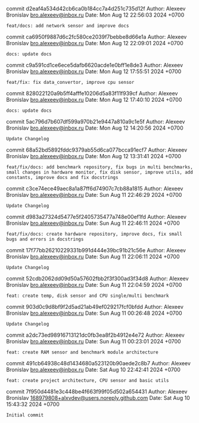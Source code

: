 commit d2eaf4a534d42cb6ca0b184cc7a4d251c735d12f
Author: Alexeev Bronislav <bro.alexeev@inbox.ru>
Date:   Mon Aug 12 22:56:03 2024 +0700

    feat/docs: add network sensor and improve docs

commit ca6950f9887d6c2fc580ce2039f7bebbe8d66e1a
Author: Alexeev Bronislav <bro.alexeev@inbox.ru>
Date:   Mon Aug 12 22:09:01 2024 +0700

    docs: update docs

commit c9a591cd1ce6ece5dafb6620acde1e0bff1e8de3
Author: Alexeev Bronislav <bro.alexeev@inbox.ru>
Date:   Mon Aug 12 17:55:51 2024 +0700

    feat/fix: fix data_convertor, improve cpu sensor

commit 828022120a9b5ff4afffe10206d5a83f11f939cf
Author: Alexeev Bronislav <bro.alexeev@inbox.ru>
Date:   Mon Aug 12 17:40:10 2024 +0700

    docs: update docs

commit 5ac796d7b607df599a970b21e9447a810a9c1e5f
Author: Alexeev Bronislav <bro.alexeev@inbox.ru>
Date:   Mon Aug 12 14:20:56 2024 +0700

    Update Changelog

commit 68a52bd5892fddc9379ab55d6ca077bcca91ecf7
Author: Alexeev Bronislav <bro.alexeev@inbox.ru>
Date:   Mon Aug 12 13:31:41 2024 +0700

    feat/fix/docs: add benchmark repository, fix bugs in multi benchmarks, small changes in hardware monitor, fix disk sensor, improve utils, add constants, improve docs and fix docstrings

commit c3ce74ece49aec8a1a87ff6d74907c7cb88a1815
Author: Alexeev Bronislav <bro.alexeev@inbox.ru>
Date:   Sun Aug 11 22:46:29 2024 +0700

    Update Changelog

commit d983a27324d5477e5f2405735477a748e00ef1fd
Author: Alexeev Bronislav <bro.alexeev@inbox.ru>
Date:   Sun Aug 11 22:46:11 2024 +0700

    feat/fix/docs: create hardware repository, improve docs, fix small bugs and errors in docstrings

commit 17f77bb26210229331b991d444e39bc91b21c56e
Author: Alexeev Bronislav <bro.alexeev@inbox.ru>
Date:   Sun Aug 11 22:06:11 2024 +0700

    Update Changelog

commit 52cdb2062dd09d50a57602fbb2f3f300ad3f34d8
Author: Alexeev Bronislav <bro.alexeev@inbox.ru>
Date:   Sun Aug 11 22:04:59 2024 +0700

    feat: create temp, disk sensor and CPU single/multi benchmark

commit 903d0c9d8bf9f2d5ad21ab49ef029217fcf0bfdd
Author: Alexeev Bronislav <bro.alexeev@inbox.ru>
Date:   Sun Aug 11 00:26:48 2024 +0700

    Update Changelog

commit a2dc73ed98916713121dc0fb3ea8f2b4912e4e72
Author: Alexeev Bronislav <bro.alexeev@inbox.ru>
Date:   Sun Aug 11 00:23:01 2024 +0700

    feat: create RAM sensor and benchmark module architecture

commit 491cb64938c48d1434680a523120b90aede2c8b7
Author: Alexeev Bronislav <bro.alexeev@inbox.ru>
Date:   Sat Aug 10 22:42:41 2024 +0700

    feat: create project architecture, CPU sensor and basic utils

commit 7f950d4481e3c448be4f663f99f05d502a654431
Author: Alexeev Bronislav <168979808+alxvdev@users.noreply.github.com>
Date:   Sat Aug 10 15:43:32 2024 +0700

    Initial commit

